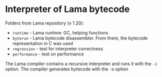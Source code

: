 # Interpreter of Lama bytecode

Folders from Lama repository (v 1.20):

* `runtime` - Lama runtime: GC, helping functions
* `byterun` - Lama bytecode disassembler. From there, the bytecode representation in C was used 
* `regression` - test for interpreter correctness 
* `performance` - test on performance 

The Lama compiler contains a recursive interpreter and runs it with the `-i` option. The compiler generates bytecode with the `-b` option